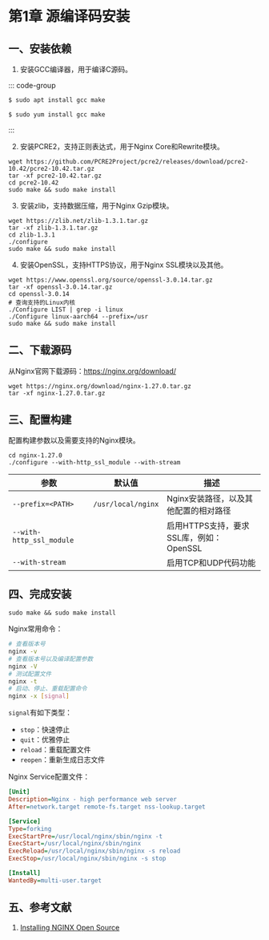 # 第1章 源编译码安装

## 一、安装依赖

1. 安装GCC编译器，用于编译C源码。

::: code-group
```bash [Ubuntu]
$ sudo apt install gcc make
```
```bash [CentOS]
$ sudo yum install gcc make
```
:::

2. 安装PCRE2，支持正则表达式，用于Nginx Core和Rewrite模块。

```bash:line-numbers
wget https://github.com/PCRE2Project/pcre2/releases/download/pcre2-10.42/pcre2-10.42.tar.gz
tar -xf pcre2-10.42.tar.gz
cd pcre2-10.42
sudo make && sudo make install
```

3. 安装zlib，支持数据压缩，用于Nginx Gzip模块。

```bash:line-numbers
wget https://zlib.net/zlib-1.3.1.tar.gz
tar -xf zlib-1.3.1.tar.gz
cd zlib-1.3.1
./configure
sudo make && sudo make install
```

4. 安装OpenSSL，支持HTTPS协议，用于Nginx SSL模块以及其他。

```bash:line-numbers
wget https://www.openssl.org/source/openssl-3.0.14.tar.gz
tar -xf openssl-3.0.14.tar.gz
cd openssl-3.0.14
# 查询支持的Linux内核
./Configure LIST | grep -i linux
./Configure linux-aarch64 --prefix=/usr
sudo make && sudo make install
```


## 二、下载源码

从Nginx官网下载源码：https://nginx.org/download/

```bash:line-numbers
wget https://nginx.org/download/nginx-1.27.0.tar.gz
tar -xf nginx-1.27.0.tar.gz
```

## 三、配置构建

配置构建参数以及需要支持的Nginx模块。

```bash:line-numbers
cd nginx-1.27.0
./configure --with-http_ssl_module --with-stream
```

|参数|默认值|描述|
|-|-|-|
|`--prefix=<PATH>`|`/usr/local/nginx`|Nginx安装路径，以及其他配置的相对路径|
|`--with-http_ssl_module`||启用HTTPS支持，要求SSL库，例如：OpenSSL|
|`--with-stream`||启用TCP和UDP代码功能|


## 四、完成安装

```bash:line-numbers
sudo make && sudo make install
```

Nginx常用命令：

```bash
# 查看版本号
nginx -v
# 查看版本号以及编译配置参数
nginx -V
# 测试配置文件
nginx -t
# 启动、停止、重载配置命令
nginx -x [signal]
```

`signal`有如下类型：

- `stop`：快速停止
- `quit`：优雅停止
- `reload`：重载配置文件
- `reopen`：重新生成日志文件

Nginx Service配置文件：

```ini
[Unit]
Description=Nginx - high performance web server
After=network.target remote-fs.target nss-lookup.target

[Service]
Type=forking
ExecStartPre=/usr/local/nginx/sbin/nginx -t
ExecStart=/usr/local/nginx/sbin/nginx
ExecReload=/usr/local/nginx/sbin/nginx -s reload
ExecStop=/usr/local/nginx/sbin/nginx -s stop

[Install]
WantedBy=multi-user.target
```

## 五、参考文献

1. [Installing NGINX Open Source](https://docs.nginx.com/nginx/admin-guide/installing-nginx/installing-nginx-open-source/#compiling-and-installing-from-source)
